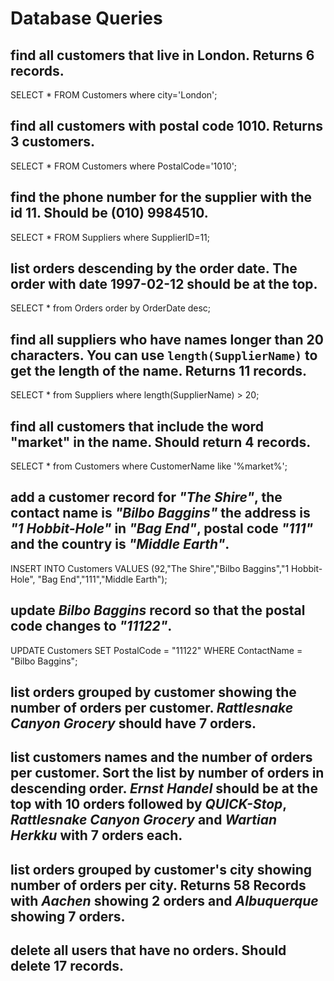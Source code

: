 # Database Queries

## find all customers that live in London. Returns 6 records.
SELECT * FROM Customers where city='London';
## find all customers with postal code 1010. Returns 3 customers.
SELECT * FROM Customers where PostalCode='1010';
## find the phone number for the supplier with the id 11. Should be (010) 9984510.
SELECT * FROM Suppliers where SupplierID=11;
## list orders descending by the order date. The order with date 1997-02-12 should be at the top.
SELECT * from Orders order by OrderDate desc;
## find all suppliers who have names longer than 20 characters. You can use `length(SupplierName)` to get the length of the name. Returns 11 records.
SELECT * from Suppliers where length(SupplierName) > 20;
## find all customers that include the word "market" in the name. Should return 4 records.
SELECT * from Customers where CustomerName like '%market%';
## add a customer record for _"The Shire"_, the contact name is _"Bilbo Baggins"_ the address is _"1 Hobbit-Hole"_ in _"Bag End"_, postal code _"111"_ and the country is _"Middle Earth"_.
INSERT INTO Customers
VALUES (92,"The Shire","Bilbo Baggins","1 Hobbit-Hole", "Bag End","111","Middle Earth");
## update _Bilbo Baggins_ record so that the postal code changes to _"11122"_.
UPDATE Customers SET PostalCode = "11122" WHERE ContactName = "Bilbo Baggins";
## list orders grouped by customer showing the number of orders per customer. _Rattlesnake Canyon Grocery_ should have 7 orders.

## list customers names and the number of orders per customer. Sort the list by number of orders in descending order. _Ernst Handel_ should be at the top with 10 orders followed by _QUICK-Stop_, _Rattlesnake Canyon Grocery_ and _Wartian Herkku_ with 7 orders each.

## list orders grouped by customer's city showing number of orders per city. Returns 58 Records with _Aachen_ showing 2 orders and _Albuquerque_ showing 7 orders.

## delete all users that have no orders. Should delete 17 records.
